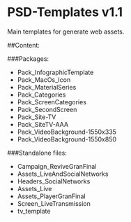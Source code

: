 # PSD-Templates v1.1
Main templates for generate web assets.

##Content:

###Packages:

- Pack_InfographicTemplate
- Pack_MacOs_Icon
- Pack_MaterialSeries
- Pack_Categories
- Pack_ScreenCategories
- Pack_SecondScreen
- Pack_Site-TV
- Pack_SiteTV-AAA
- Pack_VideoBackground-1550x335
- Pack_VideoBackground-1550x850

###Standalone files:

- Campaign_ReviveGranFinal
- Assets_LiveAndSocialNetworks
- Headers_SocialNetworks
- Assets_Live
- Assets_PlayerGranFinal
- Screen_LiveTransmission
- tv_template

